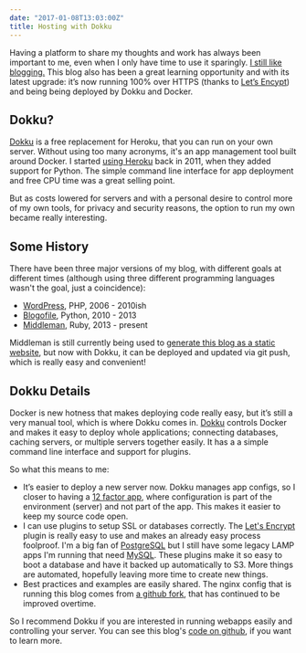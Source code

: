 ```yaml
---
date: "2017-01-08T13:03:00Z"
title: Hosting with Dokku
---
```


Having a platform to share my thoughts and work has always been important to me,
even when I only have time to use it sparingly. [I still like blogging.][1] This
blog also has been a great learning opportunity and with its latest upgrade:
it’s now running 100% over HTTPS (thanks to [Let’s Encypt][2]) and being being
deployed by Dokku and Docker.

## Dokku?

[Dokku][3] is a free replacement for Heroku, that you can run on your own
server. Without using too many acronyms, it's an app management tool built
around Docker. I started [using Heroku][4] back in 2011, when they added support
for Python. The simple command line interface for app deployment and free CPU
time was a great selling point.

But as costs lowered for servers and with a personal desire to control more of
my own tools, for privacy and security reasons, the option to run my own became
really interesting.

## Some History

There have been three major versions of my blog, with different goals at
different times (although using three different programming languages wasn't the
goal, just a coincidence):

- [WordPress][5], PHP, 2006 - 2010ish
- [Blogofile][6], Python, 2010 - 2013
- [Middleman][7], Ruby, 2013 - present

Middleman is still currently being used to [generate this blog as a static
website][8], but now with Dokku, it can be deployed and updated via git push,
which is really easy and convenient!

## Dokku Details

Docker is new hotness that makes deploying code really easy, but it’s still a
very manual tool, which is where Dokku comes in. [Dokku][9] controls Docker and
makes it easy to deploy whole applications; connecting databases, caching
servers, or multiple servers together easily. It has a a simple command line
interface and support for plugins.

So what this means to me:

- It’s easier to deploy a new server now. Dokku manages app configs, so I closer
  to having a [12 factor app][10], where configuration is part of the
  environment (server) and not part of the app. This makes it easier to keep my
  source code open.
- I can use plugins to setup SSL or databases correctly. The [Let's Encrypt][11]
  plugin is really easy to use and makes an already easy process foolproof. I'm
  a big fan of [PostgreSQL][12] but I still have some legacy LAMP apps I'm
  running that need [MySQL][13]. These plugins make it so easy to boot a
  database and have it backed up automatically to S3. More things are automated,
  hopefully leaving more time to create new things.
- Best practices and examples are easily shared. The nginx config that is
  running this blog comes from [a github fork][14], that has continued to be
  improved overtime.

So I recommend Dokku if you are interested in running webapps easily and
controlling your server. You can see this blog's [code on github][15], if you
want to learn more.

[1]: http://waxy.org/2016/11/redesigning-waxy-2016-edition/
[2]: https://letsencrypt.org/
[3]: https://github.com/dokku/dokku
[4]: /2011/11/05/unix-style-cron-on-heroku-s-cedar-stack/
[5]: https://wordpress.com/
[6]: http://www.blogofile.com/
[7]: https://middlemanapp.com/
[8]: /2013/08/05/a-newer-branch/
[9]: http://dokku.viewdocs.io/dokku/
[10]: https://12factor.net/
[11]: https://github.com/dokku/dokku-letsencrypt
[12]: https://github.com/dokku/dokku-postgres
[13]: https://github.com/dokku/dokku-mysql
[14]: https://github.com/dokku/buildpack-nginx
[15]: https://github.com/askedrelic/asktherelic.com
